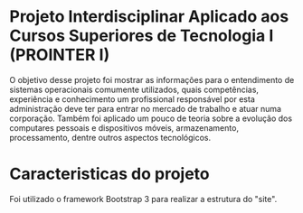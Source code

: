 # Projeto Interdisciplinar Aplicado aos Cursos Superiores de Tecnologia I (PROINTER I) #
O objetivo desse projeto foi mostrar as informações para o entendimento de sistemas operacionais comumente utilizados, quais competências, experiência e conhecimento um profissional responsável por esta administração deve ter para entrar no mercado de trabalho e atuar numa corporação.
Também foi aplicado um pouco de teoria sobre a evolução dos computares pessoais e dispositivos móveis, armazenamento, processamento, dentre outros aspectos tecnológicos.

# Caracteristicas do projeto #
Foi utilizado o framework Bootstrap 3 para realizar a estrutura do "site".